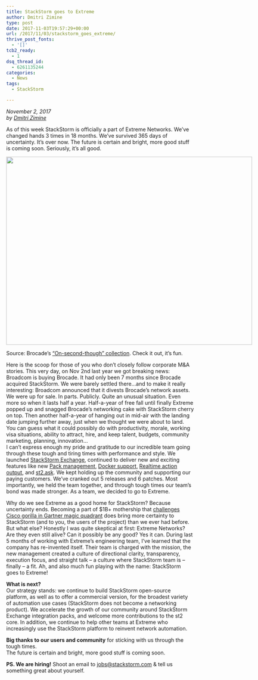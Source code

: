 ```yaml
---
title: StackStorm goes to Extreme
author: Dmitri Zimine
type: post
date: 2017-11-03T19:57:29+00:00
url: /2017/11/03/stackstorm_goes_extreme/
thrive_post_fonts:
  - '[]'
tcb2_ready:
  - 1
dsq_thread_id:
  - 6261135244
categories:
  - News
tags:
  - StackStorm

---
```

_November 2, 2017_  
_by [Dmitri Zimine][1]_

As of this week StackStorm is officially a part of Extreme Networks. We’ve changed hands 3 times in 18 months. We’ve survived 365 days of uncertainty. It’s over now. The future is certain and bright, more good stuff is coming soon. Seriously, it’s all good.

<div id="attachment_7192" style="width: 670px" class="wp-caption aligncenter">
  <img aria-describedby="caption-attachment-7192" loading="lazy" src="https://stackstorm.com/wp/wp-content/uploads/2017/11/on-third-though.jpg" alt="" width="660" height="505" class="size-full wp-image-7192" srcset="https://stackstorm.com/wp/wp-content/uploads/2017/11/on-third-though.jpg 660w, https://stackstorm.com/wp/wp-content/uploads/2017/11/on-third-though-150x115.jpg 150w, https://stackstorm.com/wp/wp-content/uploads/2017/11/on-third-though-300x230.jpg 300w, https://stackstorm.com/wp/wp-content/uploads/2017/11/on-third-though-80x61.jpg 80w, https://stackstorm.com/wp/wp-content/uploads/2017/11/on-third-though-220x168.jpg 220w, https://stackstorm.com/wp/wp-content/uploads/2017/11/on-third-though-131x100.jpg 131w, https://stackstorm.com/wp/wp-content/uploads/2017/11/on-third-though-196x150.jpg 196w, https://stackstorm.com/wp/wp-content/uploads/2017/11/on-third-though-311x238.jpg 311w, https://stackstorm.com/wp/wp-content/uploads/2017/11/on-third-though-542x415.jpg 542w, https://stackstorm.com/wp/wp-content/uploads/2017/11/on-third-though-636x487.jpg 636w" sizes="(max-width: 660px) 100vw, 660px" />
  
  <p id="caption-attachment-7192" class="wp-caption-text">
    Source: Brocade&#8217;s <a href="http://www.brocade.com/en/general/campaigns/on-second-thought/ost-2016-football-bus.html">&#8220;On-second-though&#8221; collection</a>. Check it out, it&#8217;s fun.
  </p>
</div>

<!--more-->

Here is the scoop for those of you who don’t closely follow corporate M&A stories. This very day, on Nov 2nd last year we got breaking news: Broadcom is buying Brocade. It had only been 7 months since Brocade acquired StackStorm. We were barely settled there…and to make it really interesting: Broadcom announced that it divests Brocade’s network assets. We were up for sale. In parts. Publicly. Quite an unusual situation. Even more so when it lasts half a year. Half-a-year of free fall until finally Extreme popped up and snagged Brocade’s networking cake with StackStorm cherry on top. Then another half-a-year of hanging out in mid-air with the landing date jumping further away, just when we thought we were about to land. You can guess what it could possibly do with productivity, morale, working visa situations, ability to attract, hire, and keep talent, budgets, community marketing, planning, innovation…  
I can’t express enough my pride and gratitude to our incredible team going through these tough and tiring times with performance and style. We launched [StackStorm Exchange](), continued to deliver new and exciting features like new [Pack management][2], [Docker support][3], [Realtime action output][4], and [st2.ask][5]. We kept holding up the community and supporting our paying customers. We’ve cranked out 5 releases and 6 patches. Most importantly, we held the team together, and through tough times our team’s bond was made stronger. As a team, we decided to go to Extreme.

Why do we see Extreme as a good home for StackStorm? Because uncertainty ends. Becoming a part of $1B+ mothership that [challenges Cisco gorilla in Gartner magic quadrant][6] does bring more certainty to StackStorm (and to you, the users of the project) than we ever had before. But what else? Honestly I was quite skeptical at first: Extreme Networks? Are they even still alive? Can it possibly be any good? Yes it can. During last 5 months of working with Extreme’s engineering team, I’ve learned that the company has re-invented itself. Their team is charged with the mission, the new management created a culture of directional clarity, transparency, execution focus, and straight talk &#8211; a culture where StackStorm team is &#8211; finally &#8211; a fit. Ah, and also much fun playing with the name: StackStorm goes to Extreme!

**What is next?**  
Our strategy stands: we continue to build StackStorm open-source platform, as well as to offer a commercial version, for the broadest variety of automation use cases (StackStorm does not become a networking product). We accelerate the growth of our community around StackStorm Exchange integration packs, and welcome more contributions to the st2 core. In addition, we continue to help other teams at Extreme who increasingly use the StackStorm platform to reinvent network automation.

**Big thanks to our users and community** for sticking with us through the tough times.  
The future is certain and bright, more good stuff is coming soon.

**PS. We are hiring!** Shoot an email to <a>jobs@stackstorm.com</a> & tell us something great about yourself.

 [1]: https://twitter.com/dzimine
 [2]: https://stackstorm.com/2017/01/31/stackstorm-exchange-new-pack-management/
 [3]: https://github.com/StackStorm/st2-docker
 [4]: https://docs.stackstorm.com/reference/action_output_streaming.html
 [5]: https://stackstorm.com/2017/10/31/new-stackstorm-2-5-inquiries/
 [6]: https://learn.extremenetworks.com/Gartner-Magic-Quadrant-Sept-2017_LP.html?PartnerRefID=homepg-ban-gartner-mq-2017